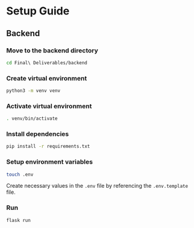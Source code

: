 # Setup Guide

## Backend

### Move to the backend directory

```sh
cd Final\ Deliverables/backend
```

### Create virtual environment

```sh
python3 -m venv venv
```

### Activate virtual environment

```sh
. venv/bin/activate
```

### Install dependencies

```sh
pip install -r requirements.txt
```

### Setup environment variables

```sh
touch .env
```
Create necessary values in the `.env` file by referencing the `.env.template` file.

### Run

```
flask run
```
